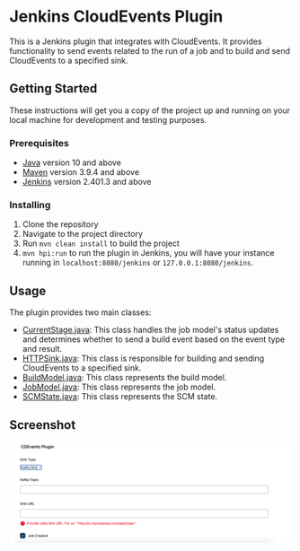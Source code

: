 # Jenkins CloudEvents Plugin

This is a Jenkins plugin that integrates with CloudEvents. It provides functionality to send events related to the run of a job and to build and send CloudEvents to a specified sink.

## Getting Started

These instructions will get you a copy of the project up and running on your local machine for development and testing purposes.

### Prerequisites

- [Java](https://www.java.com/en/download/help/download_options.html) version 10 and above
- [Maven](https://maven.apache.org/install.html) version 3.9.4 and above
- [Jenkins](https://www.jenkins.io/doc/book/installing/) version 2.401.3 and above

### Installing

1. Clone the repository
2. Navigate to the project directory
3. Run `mvn clean install` to build the project
4. `mvn hpi:run` to run the plugin in Jenkins, you will have your instance running in ```localhost:8080/jenkins``` or ```127.0.0.1:8080/jenkins```.

## Usage

The plugin provides two main classes:

- [CurrentStage.java](./src/main/java/org/jenkinsci/plugins/cloudeventsSample/CurrentStage.java): This class handles the job model's status updates and determines whether to send a build event based on the event type and result.
- [HTTPSink.java](./src/main/java/org/jenkinsci/plugins/cloudeventsSample/Sinks/HTTPSink.java): This class is responsible for building and sending CloudEvents to a specified sink.
- [BuildModel.java](./src/main/java/org/jenkinsci/plugins/cloudeventsSample/models/BuildModel.java): This class represents the build model.
- [JobModel.java](./src/main/java/org/jenkinsci/plugins/cloudeventsSample/models/JobModel.java): This class represents the job model.
- [SCMState.java](./src/main/java/org/jenkinsci/plugins/cloudeventsSample/models/ScmState.java): This class represents the SCM state.


## Screenshot
![jenkins-plugin-ss](./src/main/resources/webapp/img/ce-plugin-ss.png)
